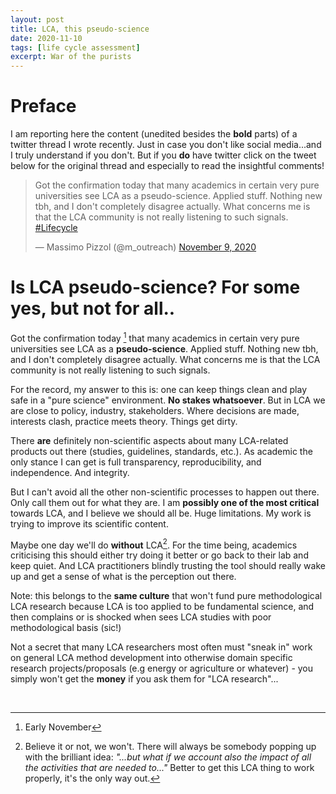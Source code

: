 ```yaml
---
layout: post
title: LCA, this pseudo-science
date: 2020-11-10
tags: [life cycle assessment]
excerpt: War of the purists
---
```


# Preface

I am reporting here the content (unedited besides the **bold** parts) of a twitter thread I wrote recently. Just in case you don't like social media...and I truly understand if you don't. But if you **do** have twitter click on the tweet below for the original thread and especially to read the insightful comments!

<blockquote class="twitter-tweet"><p lang="en" dir="ltr">Got the confirmation today that many academics in certain very pure universities see LCA as a pseudo-science. Applied stuff. Nothing new tbh, and I don&#39;t completely disagree actually. What concerns me is that the LCA community is not really listening to such signals. <a href="https://twitter.com/hashtag/Lifecycle?src=hash&amp;ref_src=twsrc%5Etfw">#Lifecycle</a></p>&mdash; Massimo Pizzol (@m_outreach) <a href="https://twitter.com/m_outreach/status/1325864153467260928?ref_src=twsrc%5Etfw">November 9, 2020</a></blockquote> <script async src="https://platform.twitter.com/widgets.js" charset="utf-8"></script>

# Is LCA pseudo-science? For some yes, but not for all..



Got the confirmation today [^1] that many academics in certain very pure universities see LCA as a **pseudo-science**. Applied stuff. Nothing new tbh, and I don't completely disagree actually. What concerns me is that the LCA community is not really listening to such signals. 

For the record, my answer to this is: one can keep things clean and play safe in a "pure science" environment. **No stakes whatsoever**. But in LCA we are close to policy, industry, stakeholders. Where decisions are made, interests  clash, practice meets theory. Things get dirty.

There **are** definitely non-scientific aspects about many LCA-related products out there (studies, guidelines, standards, etc.). As academic the only stance I can get is full transparency, reproducibility, and independence. And  integrity.

But I can't avoid all the other non-scientific processes to happen out there. Only call them out for what they are. I am **possibly one of the most critical** towards LCA, and I believe we should all be. Huge limitations. My work  is trying to improve its scientific content.

Maybe one day we'll do **without** LCA[^2]. For the time being, academics criticising this should either try doing it better or go back to their lab and keep quiet. And LCA practitioners blindly trusting the tool should really wake up and get a sense of what is the perception out there.

Note: this belongs to the **same culture** that won't fund pure methodological LCA research because LCA is too applied to be fundamental science, and then complains or is shocked when sees LCA studies with poor methodological basis (sic!)

Not a secret that many LCA researchers most often must  "sneak in" work on general LCA method development into otherwise domain specific research projects/proposals (e.g energy or agriculture or whatever) - you simply won't get the **money** if you ask them for "LCA research"...


&nbsp; 


[^1]: Early November
[^2]: Believe it or not, we won't. There will always be somebody popping up with the brilliant idea: _"...but what if we account also the impact of all the activities that are needed to..."_ Better to get this LCA thing to work properly, it's the only way out.

